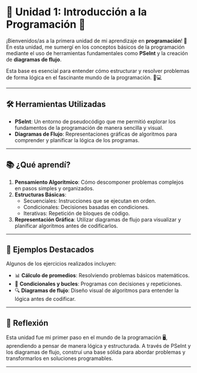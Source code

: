 # 🌟 Unidad 1: Introducción a la Programación 🌟

¡Bienvenidos/as a la primera unidad de mi aprendizaje en **programación**! 🚀 En esta unidad, me sumergí en los conceptos básicos de la programación mediante el uso de herramientas fundamentales como **PSeInt** y la creación de **diagramas de flujo**.  

Esta base es esencial para entender cómo estructurar y resolver problemas de forma lógica en el fascinante mundo de la programación. 🧠💻

---

## 🛠️ Herramientas Utilizadas
- **PSeInt**: Un entorno de pseudocódigo que me permitió explorar los fundamentos de la programación de manera sencilla y visual.
- **Diagramas de Flujo**: Representaciones gráficas de algoritmos para comprender y planificar la lógica de los programas.

---

## 📚 ¿Qué aprendí?
1. **Pensamiento Algorítmico**: Cómo descomponer problemas complejos en pasos simples y organizados.
2. **Estructuras Básicas**:
   - Secuenciales: Instrucciones que se ejecutan en orden.
   - Condicionales: Decisiones basadas en condiciones.
   - Iterativas: Repetición de bloques de código.
3. **Representación Gráfica**: Utilizar diagramas de flujo para visualizar y planificar algoritmos antes de codificarlos.

---

## 🌟 Ejemplos Destacados
Algunos de los ejercicios realizados incluyen:
- 📊 **Cálculo de promedios**: Resolviendo problemas básicos matemáticos.
- 🔄 **Condicionales y bucles**: Programas con decisiones y repeticiones.
- 🔍 **Diagramas de flujo**: Diseño visual de algoritmos para entender la lógica antes de codificar.

---

## 🚀 Reflexión
Esta unidad fue mi primer paso en el mundo de la programación 🖥️, aprendiendo a pensar de manera lógica y estructurada. A través de PSeInt y los diagramas de flujo, construí una base sólida para abordar problemas y transformarlos en soluciones programables.

---
